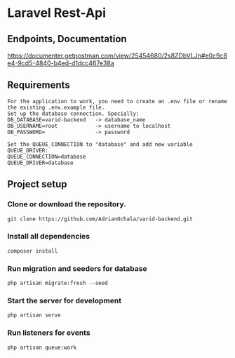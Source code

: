 # Laravel Rest-Api

## Endpoints, Documentation

https://documenter.getpostman.com/view/25454680/2s8ZDbVLJn#e0c9c8e4-9cd5-4840-b4ed-d1dcc467e38a

## Requirements
```
For the application to work, you need to create an .env file or rename the existing .env.example file.
Set up the database connection. Specially:
DB_DATABASE=varid-backend   -> database_name
DB_USERNAME=root            -> username to localhost 
DB_PASSWORD=                -> password 

Set the QUEUE_CONNECTION to "database" and add new variable QUEUE_DRIVER:
QUEUE_CONNECTION=database
QUEUE_DRIVER=database
```

## Project setup
### Clone or download the repository.
```
git clone https://github.com/AdrianOchala/varid-backend.git
```

### Install all dependencies
```
composer install
```

### Run migration and seeders for database
```
php artisan migrate:fresh --seed
```

### Start the server for development
```
php artisan serve
```

### Run listeners for events
```
php artisan queue:work
```
